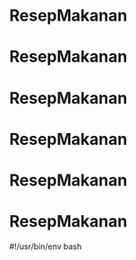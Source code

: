 # ResepMakanan
# ResepMakanan
# ResepMakanan
# ResepMakanan
# ResepMakanan
# ResepMakanan
#!/usr/bin/env bash

